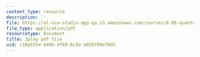 ```yaml
---
content_type: resource
description: ''
file: https://ol-ocw-studio-app-qa.s3.amazonaws.com/courses/8-06-quantum-physics-iii-spring-2018/c10ab35e849b4f606c8aa929709e70d3_7Y5me3mwXpA.pdf
file_type: application/pdf
resourcetype: Document
title: 3play pdf file
uid: c10ab35e-849b-4f60-6c8a-a929709e70d3
---
```

